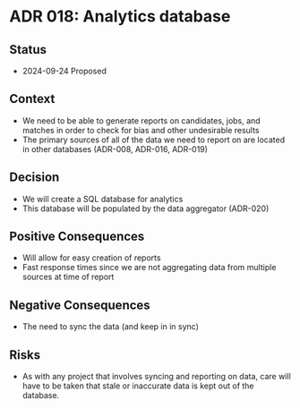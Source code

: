 # ADR 018: Analytics database

## Status

- 2024-09-24 Proposed

## Context

- We need to be able to generate reports on candidates, jobs, and matches in order to check for bias and other undesirable results
- The primary sources of all of the data we need to report on are located in other databases (ADR-008, ADR-016, ADR-019)

## Decision

- We will create a SQL database for analytics
- This database will be populated by the data aggregator (ADR-020)

## Positive Consequences

- Will allow for easy creation of reports
- Fast response times since we are not aggregating data from multiple sources at time of report

## Negative Consequences

- The need to sync the data (and keep in in sync)

## Risks

- As with any project that involves syncing and reporting on data, care will have to be taken that stale or inaccurate data is kept out of the database.
